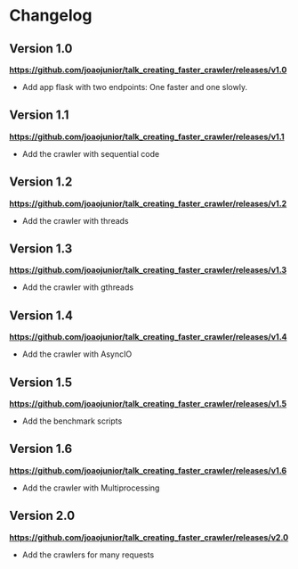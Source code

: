 # Changelog

## Version 1.0

**https://github.com/joaojunior/talk_creating_faster_crawler/releases/v1.0**

- Add app flask with two endpoints: One faster and one slowly.

## Version 1.1

**https://github.com/joaojunior/talk_creating_faster_crawler/releases/v1.1**

- Add the crawler with sequential code

## Version 1.2

**https://github.com/joaojunior/talk_creating_faster_crawler/releases/v1.2**

- Add the crawler with threads

## Version 1.3

**https://github.com/joaojunior/talk_creating_faster_crawler/releases/v1.3**

- Add the crawler with gthreads

## Version 1.4

**https://github.com/joaojunior/talk_creating_faster_crawler/releases/v1.4**

- Add the crawler with AsyncIO

## Version 1.5

**https://github.com/joaojunior/talk_creating_faster_crawler/releases/v1.5**

- Add the benchmark scripts

## Version 1.6

**https://github.com/joaojunior/talk_creating_faster_crawler/releases/v1.6**

- Add the crawler with Multiprocessing

## Version 2.0

**https://github.com/joaojunior/talk_creating_faster_crawler/releases/v2.0**

- Add the crawlers for many requests
